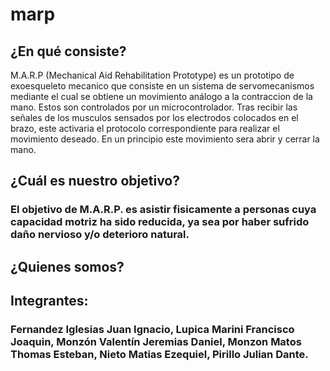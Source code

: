 # marp

## ¿En qué consiste?
M.A.R.P (Mechanical Aid Rehabilitation Prototype) es un prototipo de exoesqueleto mecanico que consiste en un sistema de servomecanismos mediante el cual se obtiene un movimiento análogo a la contraccion de la mano. Estos son controlados por un microcontrolador. Tras recibir las señales de los musculos sensados por los electrodos colocados en el brazo, este activaria el protocolo correspondiente para realizar el movimiento deseado. En un principio este movimiento sera abrir y cerrar la mano.

## ¿Cuál es nuestro objetivo?

### El objetivo de M.A.R.P. es asistir fisicamente a personas cuya capacidad motriz ha sido reducida, ya sea por haber sufrido daño nervioso y/o deterioro natural.

## ¿Quienes somos?

## Integrantes:
### Fernandez Iglesias Juan Ignacio, Lupica Marini Francisco Joaquin, Monzón Valentín Jeremias Daniel, Monzon Matos Thomas Esteban, Nieto Matias Ezequiel, Pirillo Julian Dante.